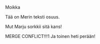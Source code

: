 Moikka

Tää on Merin teksti osuus.

Mut Marju sorkkii sitä kans!

MERGE CONFLICT!!!1 Ja toinen heti perään!
